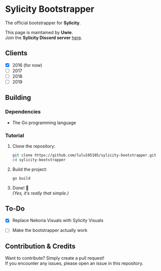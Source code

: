 # Sylicity Bootstrapper

The official bootstrapper for **Sylicity**.

This page is maintained by **Uwie**.  
Join the **Sylicity Discord server** [here](https://discord.gg/sA9BedEq5Y).


## Clients
- [x] 2016 (for now)
- [ ] 2017
- [ ] 2018
- [ ] 2019

## Building

### Dependencies
- The Go programming language

### Tutorial

1. Clone the repository:
   ```bash
   git clone https://github.com/lulu105105/sylicity-bootstrapper.git
   cd sylicity-bootstrapper
   ```

2. Build the project:
   ```bash
   go build
   ```

3. Done! 🎉  
   *(Yes, it’s really that simple.)*


## To-Do
- [x] Replace Nekoria Visuals with Sylicity Visuals
- [ ] Make the bootstrapper actually work


## Contribution & Credits
Want to contribute? Simply create a pull request!  
If you encounter any issues, please open an issue in this repository.
